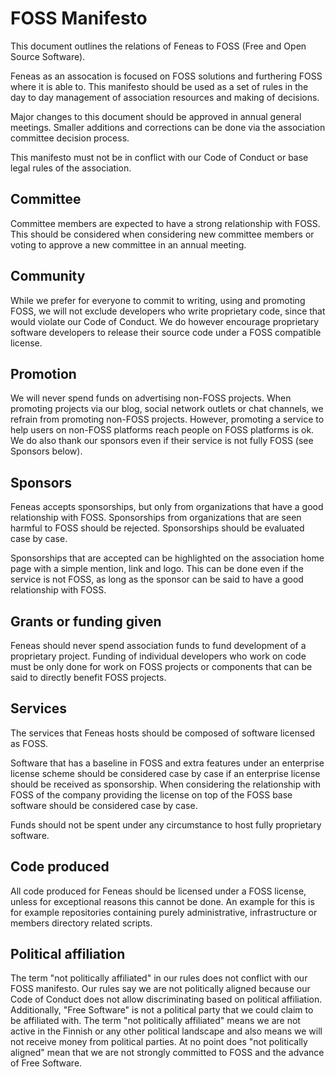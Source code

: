 # FOSS Manifesto

This document outlines the relations of Feneas to FOSS (Free and Open Source Software).

Feneas as an assocation is focused on FOSS solutions and furthering FOSS where it is able to. This manifesto should be used as a set of rules in the day to day management of association resources and making of decisions.

Major changes to this document should be approved in annual general meetings. Smaller additions and corrections can be done via the association committee decision process.

This manifesto must not be in conflict with our Code of Conduct or base legal rules of the association.

## Committee

Committee members are expected to have a strong relationship with FOSS. This should be considered when considering new committee members or voting to approve a new committee in an annual meeting.

## Community

While we prefer for everyone to commit to writing, using and promoting FOSS, we will not exclude developers who write proprietary code, since that would violate our Code of Conduct. We do however encourage proprietary software developers to release their source code under a FOSS compatible license.

## Promotion

We will never spend funds on advertising non-FOSS projects. When promoting projects via our blog, social network outlets or chat channels, we refrain from promoting non-FOSS projects. However, promoting a service to help users on non-FOSS platforms reach people on FOSS platforms is ok. We do also thank our sponsors even if their service is not fully FOSS (see Sponsors below). 

## Sponsors

Feneas accepts sponsorships, but only from organizations that have a good relationship with FOSS. Sponsorships from organizations that are seen harmful to FOSS should be rejected. Sponsorships should be evaluated case by case.

Sponsorships that are accepted can be highlighted on the association home page with a simple mention, link and logo. This can be done even if the service is not FOSS, as long as the sponsor can be said to have a good relationship with FOSS.

## Grants or funding given

Feneas should never spend association funds to fund development of a proprietary project. Funding of individual developers who work on code must be only done for work on FOSS projects or components that can be said to directly benefit FOSS projects.

## Services

The services that Feneas hosts should be composed of software licensed as FOSS.

Software that has a baseline in FOSS and extra features under an enterprise license scheme should be considered case by case if an enterprise license should be received as sponsorship. When considering the relationship with FOSS of the company providing the license on top of the FOSS base software should be considered case by case.

Funds should not be spent under any circumstance to host fully proprietary software.

## Code produced

All code produced for Feneas should be licensed under a FOSS license, unless for exceptional reasons this cannot be done. An example for this is for example repositories containing purely administrative, infrastructure or members directory related scripts.

## Political affiliation

The term "not politically affiliated" in our rules does not conflict with our FOSS manifesto. Our rules say we are not politically aligned because our Code of Conduct does not allow discriminating based on political affiliation. Additionally, "Free Software" is not a political party that we could claim to be affiliated with. The term "not politically affiliated" means we are not active in the Finnish or any other political landscape and also means we will not receive money from political parties. At no point does "not politically aligned" mean that we are not strongly committed to FOSS and the advance of Free Software.
